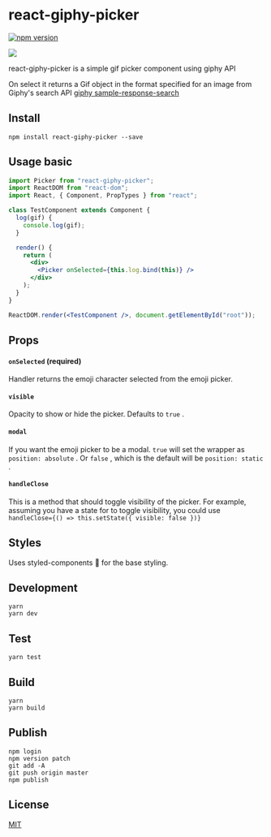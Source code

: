 # react-giphy-picker

[![npm version](https://badge.fury.io/js/react-giphy-picker.svg)](https://badge.fury.io/js/react-giphy-picker)

![](https://raw.githubusercontent.com/StevenIseki/react-giphy-picker/master/example/screenshot.gif)

react-giphy-picker is a simple gif picker component using giphy API

On select it returns a Gif object in the format specified for an image from Giphy's search API [giphy sample-response-search](https://github.com/Giphy/GiphyAPI#sample-response-search)

## Install

`npm install react-giphy-picker --save`

## Usage basic

```jsx
import Picker from "react-giphy-picker";
import ReactDOM from "react-dom";
import React, { Component, PropTypes } from "react";

class TestComponent extends Component {
  log(gif) {
    console.log(gif);
  }

  render() {
    return (
      <div>
        <Picker onSelected={this.log.bind(this)} />
      </div>
    );
  }
}

ReactDOM.render(<TestComponent />, document.getElementById("root"));
```

## Props

#### `onSelected` (required)

Handler returns the emoji character selected from the emoji picker.

#### `visible`

Opacity to show or hide the picker. Defaults to `true` .

#### `modal`

If you want the emoji picker to be a modal.
`true` will set the wrapper as `position: absolute` .
Or `false` , which is the default will be `position: static` .

#### `handleClose`

This is a method that should toggle visibility of the picker. For example, assuming you have a state for to toggle visibility, you could use `handleClose={() => this.setState({ visible: false })}`

## Styles

Uses styled-components 💅 for the base styling.

## Development

    yarn
    yarn dev

## Test

    yarn test

## Build

    yarn
    yarn build

## Publish

    npm login
    npm version patch
    git add -A
    git push origin master
    npm publish

## License

[MIT](http://isekivacenz.mit-license.org/)
